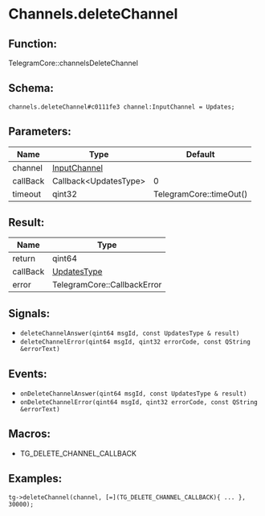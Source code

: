 # Channels.deleteChannel

## Function:

TelegramCore::channelsDeleteChannel

## Schema:

`channels.deleteChannel#c0111fe3 channel:InputChannel = Updates;`
## Parameters:

|Name|Type|Default|
|----|----|-------|
|channel|[InputChannel](../../types/inputchannel.md)||
|callBack|Callback<UpdatesType\>|0|
|timeout|qint32|TelegramCore::timeOut()|

## Result:

|Name|Type|
|----|----|
|return|qint64|
|callBack|[UpdatesType](../../types/updatestype.md)|
|error|TelegramCore::CallbackError|

## Signals:

* `deleteChannelAnswer(qint64 msgId, const UpdatesType & result)`
* `deleteChannelError(qint64 msgId, qint32 errorCode, const QString &errorText)`

## Events:

* `onDeleteChannelAnswer(qint64 msgId, const UpdatesType & result)`
* `onDeleteChannelError(qint64 msgId, qint32 errorCode, const QString &errorText)`

## Macros:

* TG_DELETE_CHANNEL_CALLBACK

## Examples:

`tg->deleteChannel(channel, [=](TG_DELETE_CHANNEL_CALLBACK){
    ...
}, 30000);`
